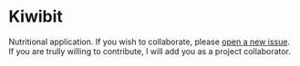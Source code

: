 # Kiwibit

Nutritional application. If you wish to collaborate, please [open a new issue](https://github.com/inad9300/kiwibit/issues). If you are trully willing to contribute, I will add you as a project collaborator.
